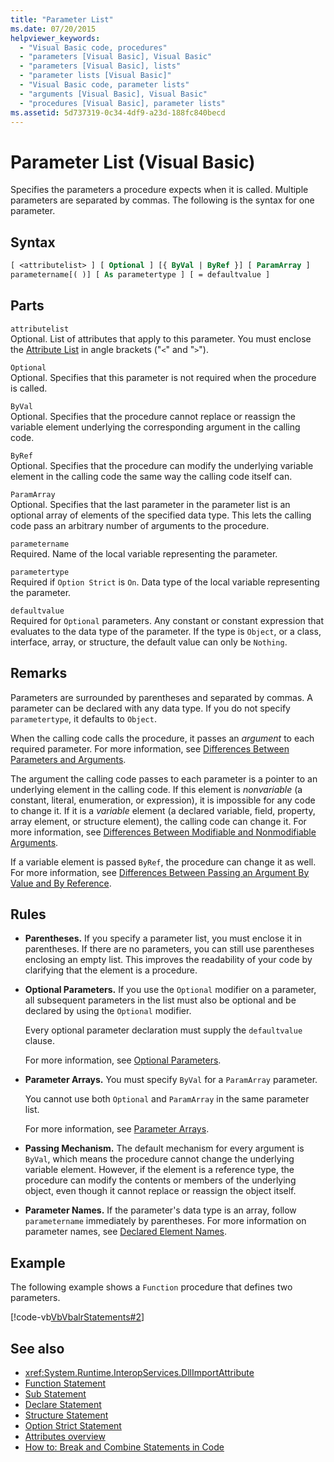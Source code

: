 ```yaml
---
title: "Parameter List"
ms.date: 07/20/2015
helpviewer_keywords:
  - "Visual Basic code, procedures"
  - "parameters [Visual Basic], Visual Basic"
  - "parameters [Visual Basic], lists"
  - "parameter lists [Visual Basic]"
  - "Visual Basic code, parameter lists"
  - "arguments [Visual Basic], Visual Basic"
  - "procedures [Visual Basic], parameter lists"
ms.assetid: 5d737319-0c34-4df9-a23d-188fc840becd
---
```

# Parameter List (Visual Basic)

Specifies the parameters a procedure expects when it is called. Multiple parameters are separated by commas. The following is the syntax for one parameter.

## Syntax

```vb
[ <attributelist> ] [ Optional ] [{ ByVal | ByRef }] [ ParamArray ]
parametername[( )] [ As parametertype ] [ = defaultvalue ]
```

## Parts

`attributelist`  
Optional. List of attributes that apply to this parameter. You must enclose the [Attribute List](attribute-list.md) in angle brackets ("`<`" and "`>`").

`Optional`  
Optional. Specifies that this parameter is not required when the procedure is called.

`ByVal`  
Optional. Specifies that the procedure cannot replace or reassign the variable element underlying the corresponding argument in the calling code.

`ByRef`  
Optional. Specifies that the procedure can modify the underlying variable element in the calling code the same way the calling code itself can.

`ParamArray`  
Optional. Specifies that the last parameter in the parameter list is an optional array of elements of the specified data type. This lets the calling code pass an arbitrary number of arguments to the procedure.

`parametername`  
Required. Name of the local variable representing the parameter.

`parametertype`  
Required if `Option Strict` is `On`. Data type of the local variable representing the parameter.

`defaultvalue`  
Required for `Optional` parameters. Any constant or constant expression that evaluates to the data type of the parameter. If the type is `Object`, or a class, interface, array, or structure, the default value can only be `Nothing`.

## Remarks

Parameters are surrounded by parentheses and separated by commas. A parameter can be declared with any data type. If you do not specify `parametertype`, it defaults to `Object`.

When the calling code calls the procedure, it passes an *argument* to each required parameter. For more information, see [Differences Between Parameters and Arguments](../../programming-guide/language-features/procedures/differences-between-parameters-and-arguments.md).

The argument the calling code passes to each parameter is a pointer to an underlying element in the calling code. If this element is *nonvariable* (a constant, literal, enumeration, or expression), it is impossible for any code to change it. If it is a *variable* element (a declared variable, field, property, array element, or structure element), the calling code can change it. For more information, see [Differences Between Modifiable and Nonmodifiable Arguments](../../programming-guide/language-features/procedures/differences-between-modifiable-and-nonmodifiable-arguments.md).

If a variable element is passed `ByRef`, the procedure can change it as well. For more information, see [Differences Between Passing an Argument By Value and By Reference](../../programming-guide/language-features/procedures/differences-between-passing-an-argument-by-value-and-by-reference.md).

## Rules

- **Parentheses.** If you specify a parameter list, you must enclose it in parentheses. If there are no parameters, you can still use parentheses enclosing an empty list. This improves the readability of your code by clarifying that the element is a procedure.

- **Optional Parameters.** If you use the `Optional` modifier on a parameter, all subsequent parameters in the list must also be optional and be declared by using the `Optional` modifier.

     Every optional parameter declaration must supply the `defaultvalue` clause.

     For more information, see [Optional Parameters](../../programming-guide/language-features/procedures/optional-parameters.md).

- **Parameter Arrays.** You must specify `ByVal` for a `ParamArray` parameter.

     You cannot use both `Optional` and `ParamArray` in the same parameter list.

     For more information, see [Parameter Arrays](../../programming-guide/language-features/procedures/parameter-arrays.md).

- **Passing Mechanism.** The default mechanism for every argument is `ByVal`, which means the procedure cannot change the underlying variable element. However, if the element is a reference type, the procedure can modify the contents or members of the underlying object, even though it cannot replace or reassign the object itself.

- **Parameter Names.** If the parameter's data type is an array, follow `parametername` immediately by parentheses. For more information on parameter names, see [Declared Element Names](../../programming-guide/language-features/declared-elements/declared-element-names.md).

## Example

The following example shows a `Function` procedure that defines two parameters.

[!code-vb[VbVbalrStatements#2](~/samples/snippets/visualbasic/VS_Snippets_VBCSharp/VbVbalrStatements/VB/Class1.vb#2)]

## See also

- <xref:System.Runtime.InteropServices.DllImportAttribute>
- [Function Statement](function-statement.md)
- [Sub Statement](sub-statement.md)
- [Declare Statement](declare-statement.md)
- [Structure Statement](structure-statement.md)
- [Option Strict Statement](option-strict-statement.md)
- [Attributes overview](../../programming-guide/concepts/attributes/index.md)
- [How to: Break and Combine Statements in Code](../../programming-guide/program-structure/how-to-break-and-combine-statements-in-code.md)
